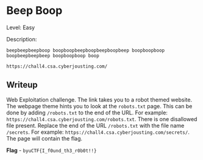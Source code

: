 # Beep Boop
Level: Easy

Description:
```
beepbeepbeepboop boopboopbeepboopbeepboopbeep boopboopboop boopbeepbeepbeep boopboopboop boop

https://chall4.csa.cyberjousting.com/
```

## Writeup
Web Exploitation challenge. The link takes you to a robot themed website. The webpage theme hints you to look at the `robots.txt` page. This can be done by adding `/robots.txt` to the end of the URL. For example: `https://chall4.csa.cyberjousting.com/robots.txt`. There is one disallowed file present. Replace the end of the URL `/robots.txt` with the file name `/secrets`. For example: `https://chall4.csa.cyberjousting.com/secrets/`. The page will contain the flag.

**Flag** - `byuCTF{I_f0und_th3_r0b0t!!}`
